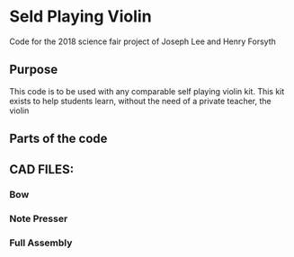 # Seld Playing Violin
Code for the 2018 science fair project of Joseph Lee and Henry Forsyth 

## Purpose
This code is to be used with any comparable self playing violin kit. This kit exists to help students learn, without the need of a private teacher, the violin

## Parts of the code


## CAD FILES:

### Bow

### Note Presser

### Full Assembly
